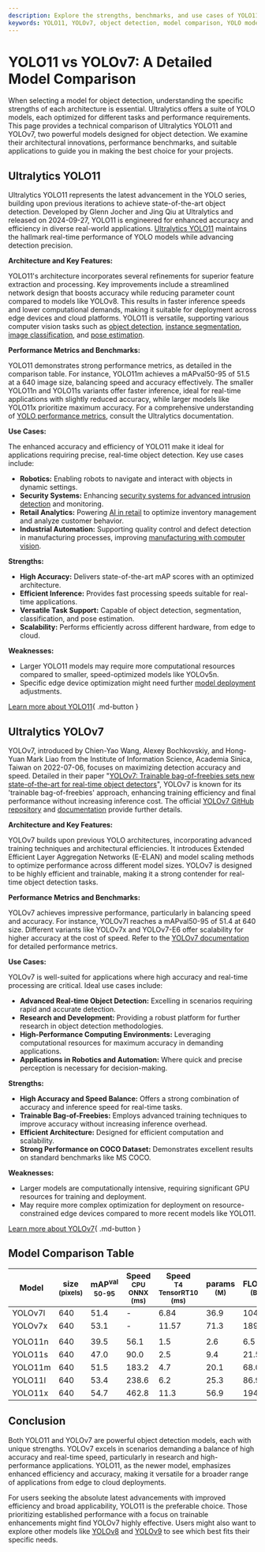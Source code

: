 ```yaml
---
description: Explore the strengths, benchmarks, and use cases of YOLO11 and YOLOv7 object detection models. Find the best fit for your project in this in-depth guide.
keywords: YOLO11, YOLOv7, object detection, model comparison, YOLO models, deep learning, computer vision, Ultralytics, benchmarks, real-time detection
---
```


# YOLO11 vs YOLOv7: A Detailed Model Comparison

When selecting a model for object detection, understanding the specific strengths of each architecture is essential. Ultralytics offers a suite of YOLO models, each optimized for different tasks and performance requirements. This page provides a technical comparison of Ultralytics YOLO11 and YOLOv7, two powerful models designed for object detection. We examine their architectural innovations, performance benchmarks, and suitable applications to guide you in making the best choice for your projects.

<script async src="https://cdn.jsdelivr.net/npm/chart.js@3.9.1/dist/chart.min.js"></script>
<script defer src="../../javascript/benchmark.js"></script>

<canvas id="modelComparisonChart" width="1024" height="400" active-models='["YOLOv7", "YOLO11"]'></canvas>

## Ultralytics YOLO11

Ultralytics YOLO11 represents the latest advancement in the YOLO series, building upon previous iterations to achieve state-of-the-art object detection. Developed by Glenn Jocher and Jing Qiu at Ultralytics and released on 2024-09-27, YOLO11 is engineered for enhanced accuracy and efficiency in diverse real-world applications. [Ultralytics YOLO11](https://docs.ultralytics.com/models/yolo11/) maintains the hallmark real-time performance of YOLO models while advancing detection precision.

**Architecture and Key Features:**

YOLO11's architecture incorporates several refinements for superior feature extraction and processing. Key improvements include a streamlined network design that boosts accuracy while reducing parameter count compared to models like YOLOv8. This results in faster inference speeds and lower computational demands, making it suitable for deployment across edge devices and cloud platforms. YOLO11 is versatile, supporting various computer vision tasks such as [object detection](https://docs.ultralytics.com/tasks/detect/), [instance segmentation](https://docs.ultralytics.com/tasks/segment/), [image classification](https://docs.ultralytics.com/tasks/classify/), and [pose estimation](https://docs.ultralytics.com/tasks/pose/).

**Performance Metrics and Benchmarks:**

YOLO11 demonstrates strong performance metrics, as detailed in the comparison table. For instance, YOLO11m achieves a mAPval50-95 of 51.5 at a 640 image size, balancing speed and accuracy effectively. The smaller YOLO11n and YOLO11s variants offer faster inference, ideal for real-time applications with slightly reduced accuracy, while larger models like YOLO11x prioritize maximum accuracy. For a comprehensive understanding of [YOLO performance metrics](https://docs.ultralytics.com/guides/yolo-performance-metrics/), consult the Ultralytics documentation.

**Use Cases:**

The enhanced accuracy and efficiency of YOLO11 make it ideal for applications requiring precise, real-time object detection. Key use cases include:

- **Robotics:** Enabling robots to navigate and interact with objects in dynamic settings.
- **Security Systems:** Enhancing [security systems for advanced intrusion detection](https://www.ultralytics.com/blog/computer-vision-for-theft-prevention-enhancing-security) and monitoring.
- **Retail Analytics:** Powering [AI in retail](https://www.ultralytics.com/blog/achieving-retail-efficiency-with-ai) to optimize inventory management and analyze customer behavior.
- **Industrial Automation:** Supporting quality control and defect detection in manufacturing processes, improving [manufacturing with computer vision](https://www.ultralytics.com/blog/improving-manufacturing-with-computer-vision).

**Strengths:**

- **High Accuracy:** Delivers state-of-the-art mAP scores with an optimized architecture.
- **Efficient Inference:** Provides fast processing speeds suitable for real-time applications.
- **Versatile Task Support:** Capable of object detection, segmentation, classification, and pose estimation.
- **Scalability:** Performs efficiently across different hardware, from edge to cloud.

**Weaknesses:**

- Larger YOLO11 models may require more computational resources compared to smaller, speed-optimized models like YOLOv5n.
- Specific edge device optimization might need further [model deployment](https://docs.ultralytics.com/guides/model-deployment-options/) adjustments.

[Learn more about YOLO11](https://docs.ultralytics.com/models/yolo11/){ .md-button }

## Ultralytics YOLOv7

YOLOv7, introduced by Chien-Yao Wang, Alexey Bochkovskiy, and Hong-Yuan Mark Liao from the Institute of Information Science, Academia Sinica, Taiwan on 2022-07-06, focuses on maximizing detection accuracy and speed. Detailed in their paper "[YOLOv7: Trainable bag-of-freebies sets new state-of-the-art for real-time object detectors](https://arxiv.org/abs/2207.02696)", YOLOv7 is known for its 'trainable bag-of-freebies' approach, enhancing training efficiency and final performance without increasing inference cost. The official [YOLOv7 GitHub repository](https://github.com/WongKinYiu/yolov7) and [documentation](https://docs.ultralytics.com/models/yolov7/) provide further details.

**Architecture and Key Features:**

YOLOv7 builds upon previous YOLO architectures, incorporating advanced training techniques and architectural efficiencies. It introduces Extended Efficient Layer Aggregation Networks (E-ELAN) and model scaling methods to optimize performance across different model sizes. YOLOv7 is designed to be highly efficient and trainable, making it a strong contender for real-time object detection tasks.

**Performance Metrics and Benchmarks:**

YOLOv7 achieves impressive performance, particularly in balancing speed and accuracy. For instance, YOLOv7l reaches a mAPval50-95 of 51.4 at 640 size. Different variants like YOLOv7x and YOLOv7-E6 offer scalability for higher accuracy at the cost of speed. Refer to the [YOLOv7 documentation](https://docs.ultralytics.com/models/yolov7/) for detailed performance metrics.

**Use Cases:**

YOLOv7 is well-suited for applications where high accuracy and real-time processing are critical. Ideal use cases include:

- **Advanced Real-time Object Detection:** Excelling in scenarios requiring rapid and accurate detection.
- **Research and Development:** Providing a robust platform for further research in object detection methodologies.
- **High-Performance Computing Environments:** Leveraging computational resources for maximum accuracy in demanding applications.
- **Applications in Robotics and Automation:** Where quick and precise perception is necessary for decision-making.

**Strengths:**

- **High Accuracy and Speed Balance:** Offers a strong combination of accuracy and inference speed for real-time tasks.
- **Trainable Bag-of-Freebies:** Employs advanced training techniques to improve accuracy without increasing inference overhead.
- **Efficient Architecture:** Designed for efficient computation and scalability.
- **Strong Performance on COCO Dataset:** Demonstrates excellent results on standard benchmarks like MS COCO.

**Weaknesses:**

- Larger models are computationally intensive, requiring significant GPU resources for training and deployment.
- May require more complex optimization for deployment on resource-constrained edge devices compared to more recent models like YOLO11.

[Learn more about YOLOv7](https://docs.ultralytics.com/models/yolov7/){ .md-button }

## Model Comparison Table

| Model   | size<br><sup>(pixels) | mAP<sup>val<br>50-95 | Speed<br><sup>CPU ONNX<br>(ms) | Speed<br><sup>T4 TensorRT10<br>(ms) | params<br><sup>(M) | FLOPs<br><sup>(B) |
| ------- | --------------------- | -------------------- | ------------------------------ | ----------------------------------- | ------------------ | ----------------- |
| YOLOv7l | 640                   | 51.4                 | -                              | 6.84                                | 36.9               | 104.7             |
| YOLOv7x | 640                   | 53.1                 | -                              | 11.57                               | 71.3               | 189.9             |
|         |                       |                      |                                |                                     |                    |                   |
| YOLO11n | 640                   | 39.5                 | 56.1                           | 1.5                                 | 2.6                | 6.5               |
| YOLO11s | 640                   | 47.0                 | 90.0                           | 2.5                                 | 9.4                | 21.5              |
| YOLO11m | 640                   | 51.5                 | 183.2                          | 4.7                                 | 20.1               | 68.0              |
| YOLO11l | 640                   | 53.4                 | 238.6                          | 6.2                                 | 25.3               | 86.9              |
| YOLO11x | 640                   | 54.7                 | 462.8                          | 11.3                                | 56.9               | 194.9             |

## Conclusion

Both YOLO11 and YOLOv7 are powerful object detection models, each with unique strengths. YOLOv7 excels in scenarios demanding a balance of high accuracy and real-time speed, particularly in research and high-performance applications. YOLO11, as the newer model, emphasizes enhanced efficiency and accuracy, making it versatile for a broader range of applications from edge to cloud deployments.

For users seeking the absolute latest advancements with improved efficiency and broad applicability, YOLO11 is the preferable choice. Those prioritizing established performance with a focus on trainable enhancements might find YOLOv7 highly effective. Users might also want to explore other models like [YOLOv8](https://docs.ultralytics.com/models/yolov8/) and [YOLOv9](https://docs.ultralytics.com/models/yolov9/) to see which best fits their specific needs.